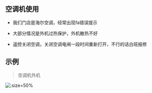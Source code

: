 ## 空调机使用

* 我们门店是海尔空调，经常出现fa错误提示

* 大部分情况是外机过热保护，外机散热不好

* 遥控关闭空调，关闭空调电闸一段时间重新打开，不行的话白班报修

## 示例

> 空调机外机

![](http://hello-meta.xyz//equipment/外机空调.jpeg ':size=50%')
